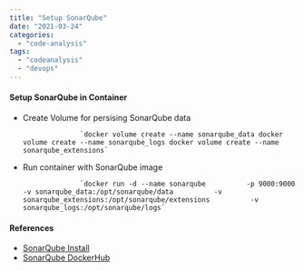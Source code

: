 ```yaml
---
title: "Setup SonarQube"
date: "2021-03-24"
categories: 
  - "code-analysis"
tags: 
  - "codeanalysis"
  - "devops"
---
```


#### Setup SonarQube in Container

- Create Volume for persising SonarQube data

				
					`docker volume create --name sonarqube_data docker volume create --name sonarqube_logs docker volume create --name sonarqube_extensions`
				

- Run container with SonarQube image

				
					`docker run -d --name sonarqube          -p 9000:9000          -v sonarqube_data:/opt/sonarqube/data          -v sonarqube_extensions:/opt/sonarqube/extensions          -v sonarqube_logs:/opt/sonarqube/logs` 
				

#### References

- [SonarQube Install](https://docs.sonarqube.org/latest/setup/install-server/)
- [SonarQube DockerHub](https://hub.docker.com/_/sonarqube)
